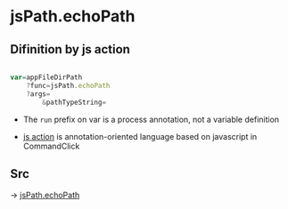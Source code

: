 # jsPath.echoPath

## Difinition by js action

```js.js

var=appFileDirPath
	?func=jsPath.echoPath
	?args=
		&pathTypeString=
```

- The `run` prefix on var is a process annotation, not a variable definition

- [js action](#) is annotation-oriented language based on javascript in CommandClick

## Src

-> [jsPath.echoPath](https://github.com/puutaro/CommandClick/blob/master/app/src/main/java/com/puutaro/commandclick/fragment_lib/terminal_fragment/js_interface/JsPath.kt#L112)


